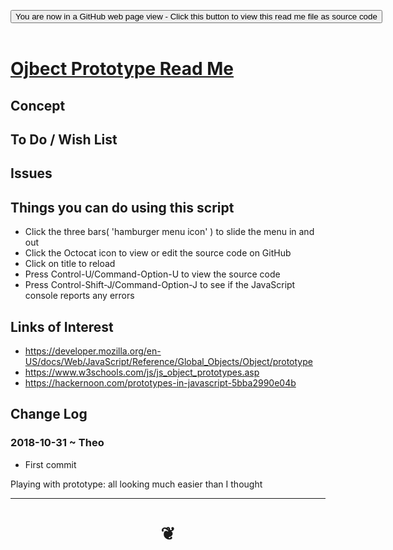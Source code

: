 
<span style=display:none; >[You are now in a GitHub source code view - click this link to view Read Me file as a web page]( https://jaanga.github.io/#cookbook-html/examples/built-in-objects/objects/object-prototype-this/README.md "View file as a web page." ) </span>

<div><input type=button class = 'btn btn-secondary btn-sm' onclick="window.location.href='https://github.com/jaanga/jaanga.github.io/blob/master/cookbook-html/examples/built-in-objects/objects/object-prototype-this/.md'";
value='You are now in a GitHub web page view - Click this button to view this read me file as source code' ></div>

<br>

# [Ojbect Prototype Read Me]( #cookbook-html/examples/built-in-objects/objects/object-prototype-this/README.md )

<!--
<iframe src=https://jaanga.github.io/cookbook-html/examples/built-in-objects/objects/object-prototype-this/cookbook-html/examples/built-in-objects/objects/object-prototype-this.html width=100% height=500px >Iframes are not viewable in GitHub source code views</iframe>
_<small>Ojbect Prototype</small>_

## Full Screen: [Ojbect Prototype]( https://jaanga.github.io/cookbook-html/examples/built-in-objects/objects/object-prototype-this/cookbook-html/examples/built-in-objects/objects/object-prototype-this.html )
-->


## Concept


## To Do / Wish List


## Issues


## Things you can do using this script

* Click the three bars( 'hamburger menu icon' ) to slide the menu in and out
* Click the Octocat icon to view or edit the source code on GitHub
* Click on title to reload
* Press Control-U/Command-Option-U to view the source code
* Press Control-Shift-J/Command-Option-J to see if the JavaScript console reports any errors


## Links of Interest

* https://developer.mozilla.org/en-US/docs/Web/JavaScript/Reference/Global_Objects/Object/prototype
* https://www.w3schools.com/js/js_object_prototypes.asp
* https://hackernoon.com/prototypes-in-javascript-5bba2990e04b

## Change Log

### 2018-10-31 ~ Theo

* First commit

Playing with prototype: all looking much easier than I thought


***

# <center title="hello!" ><a href=javascript:window.scrollTo(0,0); style=text-decoration:none; > ❦ </a></center>

